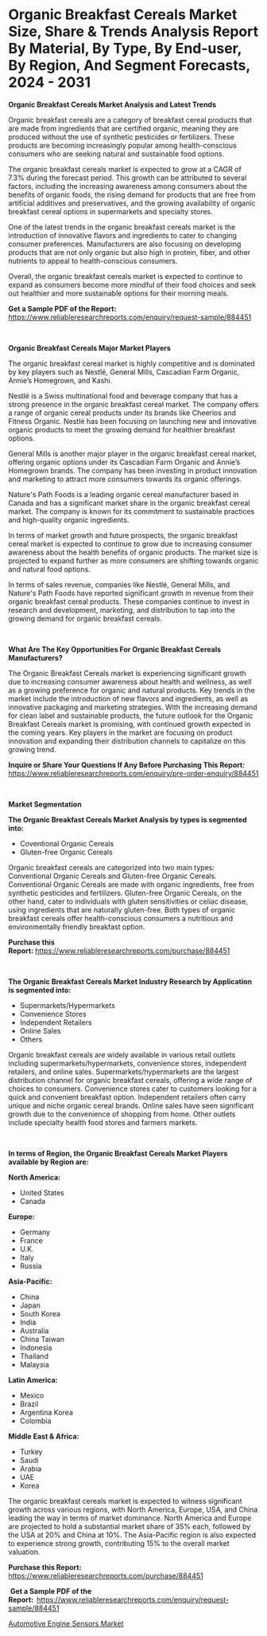 <p><h1>Organic Breakfast Cereals Market Size, Share & Trends Analysis Report By Material, By Type, By End-user, By Region, And Segment Forecasts, 2024 - 2031</h1></p><p><strong>Organic Breakfast Cereals Market Analysis and Latest Trends</strong></p>
<p><p>Organic breakfast cereals are a category of breakfast cereal products that are made from ingredients that are certified organic, meaning they are produced without the use of synthetic pesticides or fertilizers. These products are becoming increasingly popular among health-conscious consumers who are seeking natural and sustainable food options.</p><p>The organic breakfast cereals market is expected to grow at a CAGR of 7.3% during the forecast period. This growth can be attributed to several factors, including the increasing awareness among consumers about the benefits of organic foods, the rising demand for products that are free from artificial additives and preservatives, and the growing availability of organic breakfast cereal options in supermarkets and specialty stores.</p><p>One of the latest trends in the organic breakfast cereals market is the introduction of innovative flavors and ingredients to cater to changing consumer preferences. Manufacturers are also focusing on developing products that are not only organic but also high in protein, fiber, and other nutrients to appeal to health-conscious consumers.</p><p>Overall, the organic breakfast cereals market is expected to continue to expand as consumers become more mindful of their food choices and seek out healthier and more sustainable options for their morning meals.</p></p>
<p><strong>Get a Sample PDF of the Report:&nbsp;</strong> <a href="https://www.reliableresearchreports.com/enquiry/request-sample/884451">https://www.reliableresearchreports.com/enquiry/request-sample/884451</a></p>
<p>&nbsp;</p>
<p><strong>Organic Breakfast Cereals Major Market Players</strong></p>
<p><p>The organic breakfast cereal market is highly competitive and is dominated by key players such as Nestlé, General Mills, Cascadian Farm Organic, Annie’s Homegrown, and Kashi. </p><p>Nestlé is a Swiss multinational food and beverage company that has a strong presence in the organic breakfast cereal market. The company offers a range of organic cereal products under its brands like Cheerios and Fitness Organic. Nestlé has been focusing on launching new and innovative organic products to meet the growing demand for healthier breakfast options.</p><p>General Mills is another major player in the organic breakfast cereal market, offering organic options under its Cascadian Farm Organic and Annie’s Homegrown brands. The company has been investing in product innovation and marketing to attract more consumers towards its organic offerings.</p><p>Nature's Path Foods is a leading organic cereal manufacturer based in Canada and has a significant market share in the organic breakfast cereal market. The company is known for its commitment to sustainable practices and high-quality organic ingredients.</p><p>In terms of market growth and future prospects, the organic breakfast cereal market is expected to continue to grow due to increasing consumer awareness about the health benefits of organic products. The market size is projected to expand further as more consumers are shifting towards organic and natural food options.</p><p>In terms of sales revenue, companies like Nestlé, General Mills, and Nature's Path Foods have reported significant growth in revenue from their organic breakfast cereal products. These companies continue to invest in research and development, marketing, and distribution to tap into the growing demand for organic breakfast cereals.</p></p>
<p>&nbsp;</p>
<p><strong>What Are The Key Opportunities For Organic Breakfast Cereals Manufacturers?</strong></p>
<p><p>The Organic Breakfast Cereals market is experiencing significant growth due to increasing consumer awareness about health and wellness, as well as a growing preference for organic and natural products. Key trends in the market include the introduction of new flavors and ingredients, as well as innovative packaging and marketing strategies. With the increasing demand for clean label and sustainable products, the future outlook for the Organic Breakfast Cereals market is promising, with continued growth expected in the coming years. Key players in the market are focusing on product innovation and expanding their distribution channels to capitalize on this growing trend.</p></p>
<p><strong>Inquire or Share Your Questions If Any Before Purchasing This Report:</strong> <a href="https://www.reliableresearchreports.com/enquiry/pre-order-enquiry/884451">https://www.reliableresearchreports.com/enquiry/pre-order-enquiry/884451</a></p>
<p>&nbsp;</p>
<p><strong>Market Segmentation</strong></p>
<p><strong>The Organic Breakfast Cereals Market Analysis by types is segmented into:</strong></p>
<p><ul><li>Coventional Organic Cereals</li><li>Gluten-free Organic Cereals</li></ul></p>
<p><p>Organic breakfast cereals are categorized into two main types: Conventional Organic Cereals and Gluten-free Organic Cereals. Conventional Organic Cereals are made with organic ingredients, free from synthetic pesticides and fertilizers. Gluten-free Organic Cereals, on the other hand, cater to individuals with gluten sensitivities or celiac disease, using ingredients that are naturally gluten-free. Both types of organic breakfast cereals offer health-conscious consumers a nutritious and environmentally friendly breakfast option.</p></p>
<p><strong>Purchase this Report:&nbsp;</strong><a href="https://www.reliableresearchreports.com/purchase/884451">https://www.reliableresearchreports.com/purchase/884451</a></p>
<p>&nbsp;</p>
<p><strong>The Organic Breakfast Cereals Market Industry Research by Application is segmented into:</strong></p>
<p><ul><li>Supermarkets/Hypermarkets</li><li>Convenience Stores</li><li>Independent Retailers</li><li>Online Sales</li><li>Others</li></ul></p>
<p><p>Organic breakfast cereals are widely available in various retail outlets including supermarkets/hypermarkets, convenience stores, independent retailers, and online sales. Supermarkets/hypermarkets are the largest distribution channel for organic breakfast cereals, offering a wide range of choices to consumers. Convenience stores cater to customers looking for a quick and convenient breakfast option. Independent retailers often carry unique and niche organic cereal brands. Online sales have seen significant growth due to the convenience of shopping from home. Other outlets include specialty health food stores and farmers markets.</p></p>
<p>&nbsp;</p>
<p><strong>In terms of Region, the Organic Breakfast Cereals Market Players available by Region are:</strong></p>
<p>
    <p> <strong> North America: </strong>
        <ul>
            <li>United States</li>
            <li>Canada</li>
        </ul>
        </p> 
    <p> <strong> Europe: </strong>
        <ul>
            <li>Germany</li>
            <li>France</li>
            <li>U.K.</li>
            <li>Italy</li>
            <li>Russia</li>
        </ul>
        </p> 
    <p> <strong> Asia-Pacific: </strong>
        <ul>
            <li>China</li>
            <li>Japan</li>
            <li>South Korea</li>
            <li>India</li>
            <li>Australia</li>
            <li>China Taiwan</li>
            <li>Indonesia</li>
            <li>Thailand</li>
            <li>Malaysia</li>
        </ul>
        </p> 
    <p> <strong> Latin America: </strong>
        <ul>
            <li>Mexico</li>
            <li>Brazil</li>
            <li>Argentina Korea</li>
            <li>Colombia</li>
        </ul>
        </p> 
    <p> <strong> Middle East & Africa: </strong>
        <ul>
            <li>Turkey</li>
            <li>Saudi</li>
            <li>Arabia</li>
            <li>UAE</li>
            <li>Korea</li>
        </ul>
    </p>
    </p>
<p><p>The organic breakfast cereals market is expected to witness significant growth across various regions, with North America, Europe, USA, and China leading the way in terms of market dominance. North America and Europe are projected to hold a substantial market share of 35% each, followed by the USA at 20% and China at 10%. The Asia-Pacific region is also expected to experience strong growth, contributing 15% to the overall market valuation.</p></p>
<p><strong>Purchase this Report: </strong><a href="https://www.reliableresearchreports.com/purchase/884451">https://www.reliableresearchreports.com/purchase/884451</a></p>
<p>&nbsp;<strong>Get a Sample PDF of the Report:&nbsp;&nbsp;</strong><a href="https://www.reliableresearchreports.com/enquiry/request-sample/884451">https://www.reliableresearchreports.com/enquiry/request-sample/884451</a></p>
<p><strong></strong></p>
<p><p><a href="https://fearless-okapi-6c8.notion.site/Automotive-Engine-Sensors-Market-Research-Report-Forecasted-for-Period-from-2024-2031-by-Market-T-c961aaa3c107491bb3cb94f0f98c6e22">Automotive Engine Sensors Market</a></p></p>